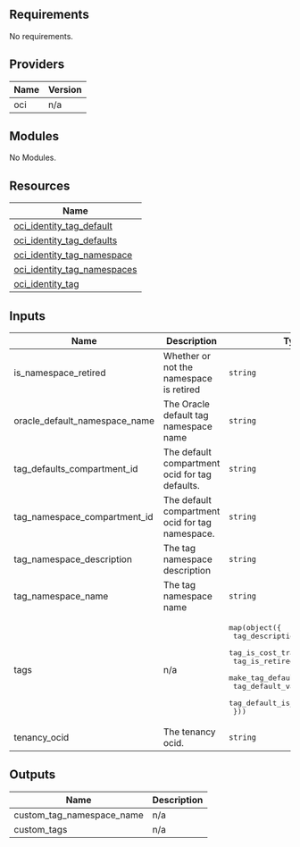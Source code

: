 ## Requirements

No requirements.

## Providers

| Name | Version |
|------|---------|
| oci | n/a |

## Modules

No Modules.

## Resources

| Name |
|------|
| [oci_identity_tag_default](https://registry.terraform.io/providers/hashicorp/oci/latest/docs/resources/identity_tag_default) |
| [oci_identity_tag_defaults](https://registry.terraform.io/providers/hashicorp/oci/latest/docs/data-sources/identity_tag_defaults) |
| [oci_identity_tag_namespace](https://registry.terraform.io/providers/hashicorp/oci/latest/docs/resources/identity_tag_namespace) |
| [oci_identity_tag_namespaces](https://registry.terraform.io/providers/hashicorp/oci/latest/docs/data-sources/identity_tag_namespaces) |
| [oci_identity_tag](https://registry.terraform.io/providers/hashicorp/oci/latest/docs/resources/identity_tag) |

## Inputs

| Name | Description | Type | Default | Required |
|------|-------------|------|---------|:--------:|
| is\_namespace\_retired | Whether or not the namespace is retired | `string` | `false` | no |
| oracle\_default\_namespace\_name | The Oracle default tag namespace name | `string` | `"Oracle-Tags"` | no |
| tag\_defaults\_compartment\_id | The default compartment ocid for tag defaults. | `string` | `""` | no |
| tag\_namespace\_compartment\_id | The default compartment ocid for tag namespace. | `string` | `""` | no |
| tag\_namespace\_description | The tag namespace description | `string` | `""` | no |
| tag\_namespace\_name | The tag namespace name | `string` | `""` | no |
| tags | n/a | <pre>map(object({<br>    tag_description         = string,<br>    tag_is_cost_tracking    = bool,<br>    tag_is_retired          = bool,<br>    make_tag_default        = bool,<br>    tag_default_value       = string,<br>    tag_default_is_required = bool<br>  }))</pre> | n/a | yes |
| tenancy\_ocid | The tenancy ocid. | `string` | n/a | yes |

## Outputs

| Name | Description |
|------|-------------|
| custom\_tag\_namespace\_name | n/a |
| custom\_tags | n/a |
